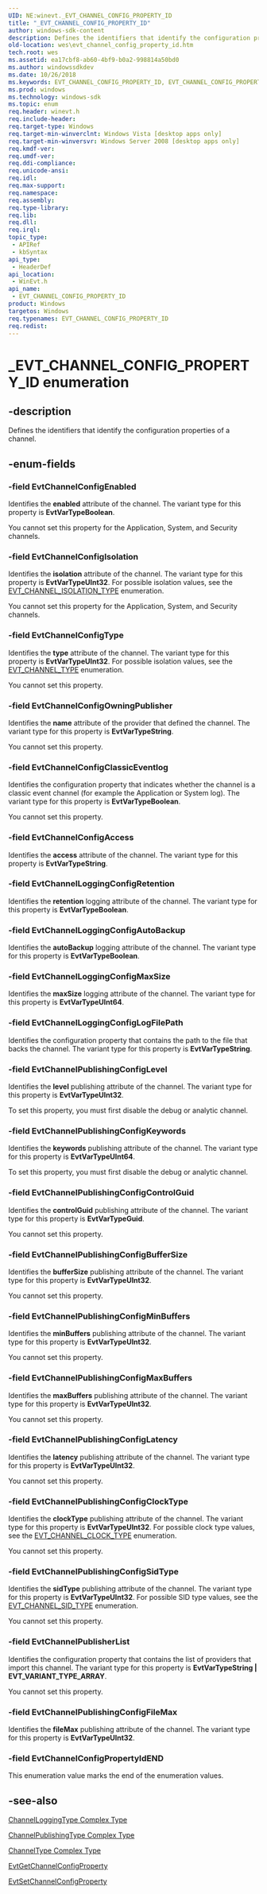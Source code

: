 ```yaml
---
UID: NE:winevt._EVT_CHANNEL_CONFIG_PROPERTY_ID
title: "_EVT_CHANNEL_CONFIG_PROPERTY_ID"
author: windows-sdk-content
description: Defines the identifiers that identify the configuration properties of a channel.
old-location: wes\evt_channel_config_property_id.htm
tech.root: wes
ms.assetid: ea17cbf8-ab60-4bf9-b0a2-998814a50bd0
ms.author: windowssdkdev
ms.date: 10/26/2018
ms.keywords: EVT_CHANNEL_CONFIG_PROPERTY_ID, EVT_CHANNEL_CONFIG_PROPERTY_ID enumeration [EventLog], EvtChannelConfigAccess, EvtChannelConfigClassicEventlog, EvtChannelConfigEnabled, EvtChannelConfigIsolation, EvtChannelConfigOwningPublisher, EvtChannelConfigPropertyIdEND, EvtChannelConfigType, EvtChannelLoggingConfigAutoBackup, EvtChannelLoggingConfigLogFilePath, EvtChannelLoggingConfigMaxSize, EvtChannelLoggingConfigRetention, EvtChannelPublisherList, EvtChannelPublishingConfigBufferSize, EvtChannelPublishingConfigClockType, EvtChannelPublishingConfigControlGuid, EvtChannelPublishingConfigFileMax, EvtChannelPublishingConfigKeywords, EvtChannelPublishingConfigLatency, EvtChannelPublishingConfigLevel, EvtChannelPublishingConfigMaxBuffers, EvtChannelPublishingConfigMinBuffers, EvtChannelPublishingConfigSidType, _EVT_CHANNEL_CONFIG_PROPERTY_ID, wes.evt_channel_config_property_id, winevt/EVT_CHANNEL_CONFIG_PROPERTY_ID, winevt/EvtChannelConfigAccess, winevt/EvtChannelConfigClassicEventlog, winevt/EvtChannelConfigEnabled, winevt/EvtChannelConfigIsolation, winevt/EvtChannelConfigOwningPublisher, winevt/EvtChannelConfigPropertyIdEND, winevt/EvtChannelConfigType, winevt/EvtChannelLoggingConfigAutoBackup, winevt/EvtChannelLoggingConfigLogFilePath, winevt/EvtChannelLoggingConfigMaxSize, winevt/EvtChannelLoggingConfigRetention, winevt/EvtChannelPublisherList, winevt/EvtChannelPublishingConfigBufferSize, winevt/EvtChannelPublishingConfigClockType, winevt/EvtChannelPublishingConfigControlGuid, winevt/EvtChannelPublishingConfigFileMax, winevt/EvtChannelPublishingConfigKeywords, winevt/EvtChannelPublishingConfigLatency, winevt/EvtChannelPublishingConfigLevel, winevt/EvtChannelPublishingConfigMaxBuffers, winevt/EvtChannelPublishingConfigMinBuffers, winevt/EvtChannelPublishingConfigSidType
ms.prod: windows
ms.technology: windows-sdk
ms.topic: enum
req.header: winevt.h
req.include-header: 
req.target-type: Windows
req.target-min-winverclnt: Windows Vista [desktop apps only]
req.target-min-winversvr: Windows Server 2008 [desktop apps only]
req.kmdf-ver: 
req.umdf-ver: 
req.ddi-compliance: 
req.unicode-ansi: 
req.idl: 
req.max-support: 
req.namespace: 
req.assembly: 
req.type-library: 
req.lib: 
req.dll: 
req.irql: 
topic_type:
 - APIRef
 - kbSyntax
api_type:
 - HeaderDef
api_location:
 - WinEvt.h
api_name:
 - EVT_CHANNEL_CONFIG_PROPERTY_ID
product: Windows
targetos: Windows
req.typenames: EVT_CHANNEL_CONFIG_PROPERTY_ID
req.redist: 
---
```


# _EVT_CHANNEL_CONFIG_PROPERTY_ID enumeration


## -description


Defines the identifiers that identify the configuration properties of a channel.


## -enum-fields




### -field EvtChannelConfigEnabled

Identifies the <b>enabled</b> attribute of the channel.  The variant type for this property is <b>EvtVarTypeBoolean</b>.

You cannot set this property for the Application, System, and Security channels.


### -field EvtChannelConfigIsolation

Identifies the <b>isolation</b> attribute of the channel.  The variant type for this property is <b>EvtVarTypeUInt32</b>. For possible isolation values, see the <a href="https://msdn.microsoft.com/63b01c20-f413-451d-b34d-b2496ebf8181">EVT_CHANNEL_ISOLATION_TYPE</a> enumeration.

You cannot set this property for the Application, System, and Security channels.


### -field EvtChannelConfigType

Identifies the <b>type</b> attribute of the channel.  The variant type for this property is <b>EvtVarTypeUInt32</b>. For possible isolation values, see the <a href="https://msdn.microsoft.com/5650dd28-b0ef-4d74-abc6-85ed2bd56b38">EVT_CHANNEL_TYPE</a> enumeration. 

You cannot set this property.


### -field EvtChannelConfigOwningPublisher

Identifies the <b>name</b> attribute of the provider that defined the channel.  The variant type for this property is <b>EvtVarTypeString</b>. 

You cannot set this property.


### -field EvtChannelConfigClassicEventlog

Identifies the configuration property that indicates whether the channel is a classic event channel (for example the Application or System log). The variant type for this property is <b>EvtVarTypeBoolean</b>. 

You cannot set this property.


### -field EvtChannelConfigAccess

Identifies the <b>access</b> attribute of the channel.  The variant type for this property is <b>EvtVarTypeString</b>.


### -field EvtChannelLoggingConfigRetention

Identifies the <b>retention</b> logging attribute of the channel.  The variant type for this property is <b>EvtVarTypeBoolean</b>.


### -field EvtChannelLoggingConfigAutoBackup

Identifies the <b>autoBackup</b> logging attribute of the channel.  The variant type for this property is <b>EvtVarTypeBoolean</b>.


### -field EvtChannelLoggingConfigMaxSize

Identifies the <b>maxSize</b> logging attribute of the channel.  The variant type for this property is <b>EvtVarTypeUInt64</b>.


### -field EvtChannelLoggingConfigLogFilePath

Identifies the configuration property that contains the path to the file that backs the channel. The variant type for this property is <b>EvtVarTypeString</b>.


### -field EvtChannelPublishingConfigLevel

Identifies the <b>level</b> publishing attribute of the channel.  The variant type for this property is <b>EvtVarTypeUInt32</b>. 

To set this property, you must first disable the debug or analytic channel.


### -field EvtChannelPublishingConfigKeywords

Identifies the <b>keywords</b> publishing attribute of the channel.  The variant type for this property is <b>EvtVarTypeUInt64</b>. 

To set this property, you must first disable the debug or analytic channel.


### -field EvtChannelPublishingConfigControlGuid

Identifies the <b>controlGuid</b> publishing attribute of the channel.  The variant type for this property is <b>EvtVarTypeGuid</b>. 

You cannot set this property.


### -field EvtChannelPublishingConfigBufferSize

Identifies the <b>bufferSize</b> publishing attribute of the channel.  The variant type for this property is <b>EvtVarTypeUInt32</b>. 

You cannot set this property.


### -field EvtChannelPublishingConfigMinBuffers

Identifies the <b>minBuffers</b> publishing attribute of the channel.  The variant type for this property is <b>EvtVarTypeUInt32</b>. 

You cannot set this property.


### -field EvtChannelPublishingConfigMaxBuffers

Identifies the <b>maxBuffers</b> publishing attribute of the channel.  The variant type for this property is <b>EvtVarTypeUInt32</b>. 

You cannot set this property.


### -field EvtChannelPublishingConfigLatency

Identifies the <b>latency</b> publishing attribute of the channel.  The variant type for this property is <b>EvtVarTypeUInt32</b>. 

You cannot set this property.


### -field EvtChannelPublishingConfigClockType

Identifies the <b>clockType</b> publishing attribute of the channel.  The variant type for this property is <b>EvtVarTypeUInt32</b>. For possible clock type values, see the <a href="https://msdn.microsoft.com/575a6667-b832-46e8-8704-0612e04b8669">EVT_CHANNEL_CLOCK_TYPE</a> enumeration. 

You cannot set this property.


### -field EvtChannelPublishingConfigSidType

Identifies the <b>sidType</b> publishing attribute of the channel.  The variant type for this property is <b>EvtVarTypeUInt32</b>. For possible SID type values, see the  <a href="https://msdn.microsoft.com/7eadae8f-71b4-44de-ba66-0e460fee496c">EVT_CHANNEL_SID_TYPE</a> enumeration. 

You cannot set this property.


### -field EvtChannelPublisherList

Identifies the configuration property that contains the list of providers that import this channel.  The variant type for this property is <b>EvtVarTypeString | EVT_VARIANT_TYPE_ARRAY</b>. 

You cannot set this property.


### -field EvtChannelPublishingConfigFileMax

Identifies the <b>fileMax</b> publishing attribute of the channel.  The variant type for this property is <b>EvtVarTypeUInt32</b>.


### -field EvtChannelConfigPropertyIdEND

This enumeration value marks the end of the enumeration values.


## -see-also




<a href="https://msdn.microsoft.com/58da75dd-d303-4a57-8c9b-5fde575c3cbb">ChannelLoggingType Complex Type</a>



<a href="https://msdn.microsoft.com/4b3980f4-8652-4070-97c0-99cd1a9fc85a">ChannelPublishingType Complex Type</a>



<a href="https://msdn.microsoft.com/882506e5-222b-45c8-af4b-59db8baa1dae">ChannelType Complex Type</a>



<a href="https://msdn.microsoft.com/0f84f51c-716e-4a70-b31c-2b4f40b3fd83">EvtGetChannelConfigProperty</a>



<a href="https://msdn.microsoft.com/f5f11bd9-5eb0-4afe-8c8b-57fa3850ad56">EvtSetChannelConfigProperty</a>
 

 

